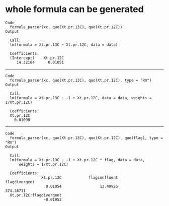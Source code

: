 # whole formula can be generated

    Code
      formula_parser(xc, quo(Xt.pr.13C), quo(Xt.pr.12C))
    Output
      
      Call:
      lm(formula = Xt.pr.13C ~ Xt.pr.12C, data = data)
      
      Coefficients:
      (Intercept)    Xt.pr.12C  
         14.32184      0.01051  
      

---

    Code
      formula_parser(xc, quo(Xt.pr.13C), quo(Xt.pr.12C), type = "Rm")
    Output
      
      Call:
      lm(formula = Xt.pr.13C ~ -1 + Xt.pr.12C, data = data, weights = 1/Xt.pr.12C)
      
      Coefficients:
      Xt.pr.12C  
        0.01098  
      

---

    Code
      formula_parser(xc, quo(Xt.pr.13C), quo(Xt.pr.12C), quo(flag), type = "Rm")
    Output
      
      Call:
      lm(formula = Xt.pr.13C ~ -1 + Xt.pr.12C * flag, data = data, 
          weights = 1/Xt.pr.12C)
      
      Coefficients:
                    Xt.pr.12C            flagconfluent            flagdivergent  
                      0.01054                 13.49926                374.36711  
      Xt.pr.12C:flagdivergent  
                     -0.01053  
      

